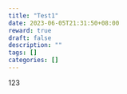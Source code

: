 ```yaml
---
title: "Test1"
date: 2023-06-05T21:31:50+08:00
reward: true
draft: false
description: ""
tags: []
categories: []
---
```


<!--more-->

123
